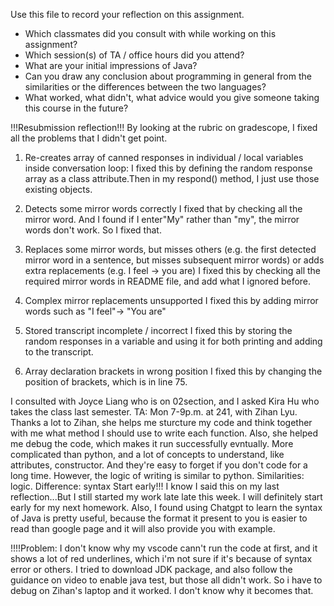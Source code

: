 Use this file to record your reflection on this assignment.

- Which classmates did you consult with while working on this assignment?
- Which session(s) of TA / office hours did you attend?
- What are your initial impressions of Java? 
- Can you draw any conclusion about programming in general from the similarities or the differences between the two languages? 
- What worked, what didn't, what advice would you give someone taking this course in the future?

!!!Resubmission reflection!!!
By looking at the rubric on gradescope, I fixed all the problems that I didn't get point.
1. Re-creates array of canned responses in individual / local variables inside conversation loop:
        I fixed this by defining the random response array as a class attribute.Then in my respond() method, I just use those existing objects.
2. Detects some mirror words correctly
        I fixed that by checking all the mirror word. And I found if I enter"My" rather than "my", the mirror words don't work. So I fixed that.
3. Replaces some mirror words, but misses others (e.g. the first detected mirror word in a sentence, but misses subsequent mirror words) or adds extra replacements (e.g. I feel -> you are)
        I fixed this by checking all the required mirror words in README file, and add what I ignored before.
4. Complex mirror replacements unsupported
        I fixed this by adding mirror words such as "I feel"-> "You are"

5. Stored transcript incomplete / incorrect
        I fixed this by storing the random responses in a variable and using it for both printing and adding to the transcript.
6. Array declaration brackets in wrong position
        I fixed this by changing the position of brackets, which is in line 75.

I consulted with Joyce Liang who is on 02section, and I asked Kira Hu who takes the class last semester.
TA: Mon 7-9p.m. at 241, with Zihan Lyu. Thanks a lot to Zihan, she helps me sturcture my code and think together with me what method I should use to write each function. Also, she helped me debug the code, which makes it run successfully evntually.
More complicated than python, and a lot of concepts to understand, like attributes, constructor. And they're easy to forget if you don't code for a long time. However, the logic of writing is similar to python.
Similarities: logic. Difference: syntax
Start early!!! I know I said this on my last reflection...But I still started my work late late this week. I will definitely start early for my next homework. Also, I found using Chatgpt to learn the syntax of Java is pretty useful, because the format it present to you is easier to read than google page and it will also provide you with example.

!!!!Problem: I don't know why my vscode cann't run the code at first, and it shows a lot of red underlines, which i'm not sure if it's because of syntax error or others. I tried to download JDK package, and also follow the guidance on video to enable java test, but those all didn't work. So i have to debug on Zihan's laptop and it worked. I don't know why it becomes that.


